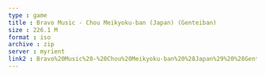 ```yaml
---
type : game
title : Bravo Music - Chou Meikyoku-ban (Japan) (Genteiban)
size : 226.1 M
format : iso
archive : zip
server : myrient
link2 : Bravo%20Music%20-%20Chou%20Meikyoku-ban%20%28Japan%29%20%28Genteiban%29
---
```

